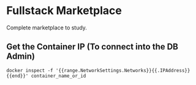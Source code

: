 # Fullstack Marketplace

Complete marketplace to study.

## Get the Container IP (To connect into the DB Admin)
```docker inspect -f '{{range.NetworkSettings.Networks}}{{.IPAddress}}{{end}}' container_name_or_id```
